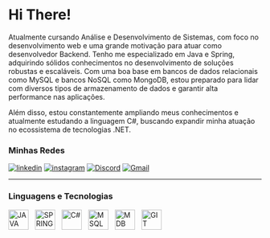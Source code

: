 # Hi There!

Atualmente cursando Análise e Desenvolvimento de Sistemas, com foco no desenvolvimento web e uma grande motivação para atuar como desenvolvedor Backend. Tenho me especializado em Java e Spring, adquirindo sólidos conhecimentos no desenvolvimento de soluções robustas e escaláveis. Com uma boa base em bancos de dados relacionais como MySQL e bancos NoSQL como MongoDB, estou preparado para lidar com diversos tipos de armazenamento de dados e garantir alta performance nas aplicações.

Além disso, estou constantemente ampliando meus conhecimentos e atualmente estudando a linguagem C#, buscando expandir minha atuação no ecossistema de tecnologias .NET.

### Minhas Redes


[![linkedin](https://img.shields.io/badge/LinkedIn-0077B5?style=for-the-badge&logo=linkedin&logoColor=white)](https://www.linkedin.com/in/guilherme-silva-571847347/)
[![instagram](https://img.shields.io/badge/Instagram-E4405F?style=for-the-badge&logo=instagram&logoColor=white)]()
[![Discord](https://img.shields.io/badge/Discord-%235865F2.svg?style=for-the-badge&logo=discord&logoColor=white)](https://discord.com/channels/@devguigs)
[![Gmail](https://img.shields.io/badge/Gmail-D14836?style=for-the-badge&logo=gmail&logoColor=white)](guiasilvac98@gmail.com)

---


### Linguagens e Tecnologias
<img 
    align="left" 
    alt="JAVA"
    title="JAVA" 
    width="40px" 
    style="padding-right: 10px;" 
    src="https://cdn.jsdelivr.net/gh/devicons/devicon@latest/icons/java/java-original.svg" 
/>
<img 
    align="left" 
    alt="SPRING"
    title="SPRING" 
    width="40px" 
    style="padding-right: 10px;" 
    src="https://cdn.jsdelivr.net/gh/devicons/devicon@latest/icons/spring/spring-original.svg"
/>
<img 
    align="left" 
    alt="C#"
    title="C#" 
    width="40px" 
    style="padding-right: 10px;" 
    src="https://cdn.jsdelivr.net/gh/devicons/devicon@latest/icons/csharp/csharp-original.svg" 
/>
<img 
    align="left" 
    alt="MSQL"
    title="MSQL" 
    width="40px" 
    style="padding-right: 10px;" 
    src="https://cdn.jsdelivr.net/gh/devicons/devicon@latest/icons/mysql/mysql-original.svg" 
/>
<img 
    align="left" 
    alt="MDB"
    title="MDB" 
    width="40px" 
    style="padding-right: 10px;" 
    src="https://cdn.jsdelivr.net/gh/devicons/devicon@latest/icons/mongodb/mongodb-original.svg" 
/>
<img 
    align="left" 
    alt="GIT"
    title="GIT" 
    width="40px" 
    style="padding-right: 10px;" 
    src="https://cdn.jsdelivr.net/gh/devicons/devicon@latest/icons/git/git-original.svg" 
/>

